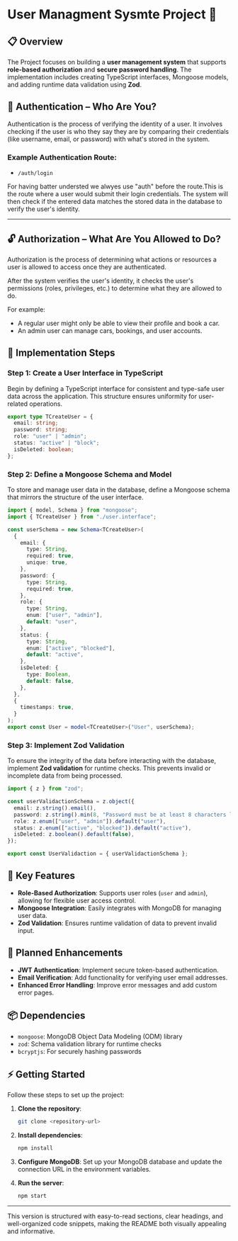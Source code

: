 # User Managment Sysmte Project 🚀

## 📋 Overview
The Project focuses on building a **user management system** that supports **role-based authorization** and **secure password handling**. The implementation includes creating TypeScript interfaces, Mongoose models, and adding runtime data validation using **Zod**.

## 🔑 **Authentication** – Who Are You?

Authentication is the process of verifying the identity of a user. It involves checking if the user is who they say they are by comparing their credentials (like username, email, or password) with what's stored in the system.

### Example Authentication Route:
- `/auth/login`

For having batter understed we alwyes use "auth" before the route.This is the route where a user would submit their login credentials. The system will then check if the entered data matches the stored data in the database to verify the user's identity.

---

## 🔓 **Authorization** – What Are You Allowed to Do?

Authorization is the process of determining what actions or resources a user is allowed to access once they are authenticated.

After the system verifies the user's identity, it checks the user's permissions (roles, privileges, etc.) to determine what they are allowed to do.

For example:
- A regular user might only be able to view their profile and book a car.
- An admin user can manage cars, bookings, and user accounts.

## 🚀 Implementation Steps

### Step 1: **Create a User Interface in TypeScript**

Begin by defining a TypeScript interface for consistent and type-safe user data across the application. This structure ensures uniformity for user-related operations.

```typescript
export type TCreateUser = {
  email: string;
  password: string;
  role: "user" | "admin";
  status: "active" | "block";
  isDeleted: boolean;
};

```

### Step 2: **Define a Mongoose Schema and Model**

To store and manage user data in the database, define a Mongoose schema that mirrors the structure of the user interface.

```typescript
import { model, Schema } from "mongoose";
import { TCreateUser } from "./user.interface";

const userSchema = new Schema<TCreateUser>(
  {
    email: {
      type: String,
      required: true,
      unique: true,
    },
    password: {
      type: String,
      required: true,
    },
    role: {
      type: String,
      enum: ["user", "admin"],
      default: "user",
    },
    status: {
      type: String,
      enum: ["active", "blocked"],
      default: "active",
    },
    isDeleted: {
      type: Boolean,
      default: false,
    },
  },
  {
    timestamps: true, 
  }
);
export const User = model<TCreateUser>("User", userSchema);

```

### Step 3: **Implement Zod Validation**

To ensure the integrity of the data before interacting with the database, implement **Zod validation** for runtime checks. This prevents invalid or incomplete data from being processed.

```typescript
import { z } from "zod";

const userValidactionSchema = z.object({
  email: z.string().email(),
  password: z.string().min(8, "Password must be at least 8 characters long"),
  role: z.enum(["user", "admin"]).default("user"),
  status: z.enum(["active", "blocked"]).default("active"),
  isDeleted: z.boolean().default(false),
});

export const UserValidaction = { userValidactionSchema };
```

## 🌟 Key Features

- **Role-Based Authorization**: Supports user roles (`user` and `admin`), allowing for flexible user access control.
- **Mongoose Integration**: Easily integrates with MongoDB for managing user data.
- **Zod Validation**: Ensures runtime validation of data to prevent invalid input.

## 🚧 Planned Enhancements

- **JWT Authentication**: Implement secure token-based authentication.
- **Email Verification**: Add functionality for verifying user email addresses.
- **Enhanced Error Handling**: Improve error messages and add custom error pages.

## 📦 Dependencies

- `mongoose`: MongoDB Object Data Modeling (ODM) library
- `zod`: Schema validation library for runtime checks
- `bcryptjs`: For securely hashing passwords

## ⚡️ Getting Started

Follow these steps to set up the project:

1. **Clone the repository**:
   ```bash
   git clone <repository-url>
   ```

2. **Install dependencies**:
   ```bash
   npm install
   ```

3. **Configure MongoDB**: Set up your MongoDB database and update the connection URL in the environment variables.

4. **Run the server**:
   ```bash
   npm start
   ```

---

This version is structured with easy-to-read sections, clear headings, and well-organized code snippets, making the README both visually appealing and informative.
